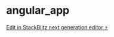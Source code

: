 # angular_app

[Edit in StackBlitz next generation editor ⚡️](https://stackblitz.com/~/github.com/YashwanthC315/angular_app)